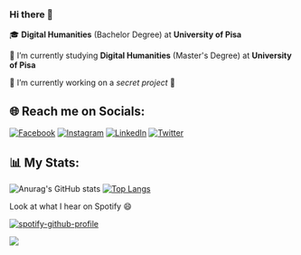 ### Hi there 👋
🎓 <b>Digital Humanities</b> (Bachelor Degree) at <b>University of Pisa</b>

🌱 I’m currently studying <b>Digital Humanities</b> (Master's Degree) at <b>University of Pisa</b>

🔭 I’m currently working on a <i>secret project</i> 🤫

## 🌐 Reach me on Socials:
[![Facebook](https://img.shields.io/badge/Facebook-%231877F2.svg?logo=Facebook&logoColor=white)](https://facebook.com/VincetHD) [![Instagram](https://img.shields.io/badge/Instagram-%23E4405F.svg?logo=Instagram&logoColor=white)](https://instagram.com/il_samaritano) [![LinkedIn](https://img.shields.io/badge/LinkedIn-%230077B5.svg?logo=linkedin&logoColor=white)](https://linkedin.com/in/vincenzo-sammartino-0339191a1) [![Twitter](https://img.shields.io/badge/Twitter-%231DA1F2.svg?logo=Twitter&logoColor=white)](https://twitter.com/vincenzosamma23) 

## 📊 My Stats:

![Anurag's GitHub stats](https://github-readme-stats.vercel.app/api?username=ilsamaritano&show_icons=true&theme=gradient)
[![Top Langs](https://github-readme-stats.vercel.app/api/top-langs/?username=ilsamaritano&layout=compact&langs_count=8&exclude_repo=CodificaDiTesti)](https://github.com/anuraghazra/github-readme-stats)
<!-- CODIFICA DI TESTI è STATO ESCLUSO CON &exclude_repo=CodificaDiTesti -->


Look at what I hear on Spotify 😄

[![spotify-github-profile](https://spotify-github-profile.vercel.app/api/view?uid=31fi3w2eprbwdanqw4fcnjumcqnu&cover_image=true&theme=natemoo-re&show_offline=false&background_color=121212&bar_color=53b14f&bar_color_cover=true)](https://spotify-github-profile.vercel.app/api/view?uid=31fi3w2eprbwdanqw4fcnjumcqnu&redirect=true)

[![](https://visitcount.itsvg.in/api?id=ilsamaritano&icon=0&color=0)](https://visitcount.itsvg.in)


<!--
![](https://komarev.com/ghpvc/?username=ilsamaritano)
**ilsamaritano/ilsamaritano** is a ✨ _special_ ✨ repository because its `README.md` (this file) appears on your GitHub profile.

Here are some ideas to get you started:

- 🔭 I’m currently working on a secret project 🤫
- 🌱 I’m currently learning Digital Humanities at University of Pisa
- 👯 I’m looking to collaborate on ...
- 🤔 I’m looking for help with ...
- 💬 Ask me about ...
- 😄 Pronouns: ...
- ⚡ Fun fact: ...
-->
